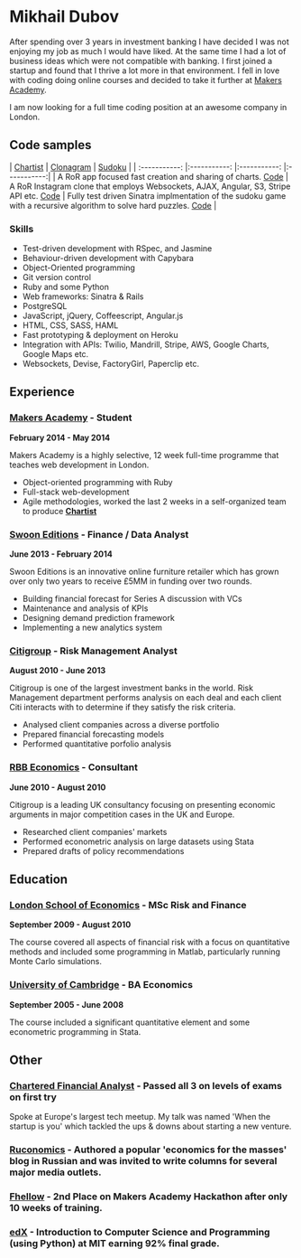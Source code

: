 # Mikhail Dubov

After spending over 3 years in investment banking I have decided I was not enjoying my job as much I would have liked. At the same time I had a lot of business ideas which were not compatible with banking. I first joined a startup and found that I thrive a lot more in that environment. I fell in love with coding doing online courses and decided to take it further at [Makers Academy](http://www.makersacademy.com/). 

I am now looking for a full time coding position at an awesome company in London.   


## Code samples

| [Chartist](http://charti.st/)  | [Clonagram](http://fierce-beach-6871.herokuapp.com/) | [Sudoku](https://github.com/mariogintili/boris_bikes) |
| :-----------: |:-----------: |:-----------: |:-----------:|
| A RoR app focused fast creation and sharing of charts. [Code](https://github.com/chartist/chartist)   | A RoR Instagram clone that employs Websockets, AJAX, Angular, S3, Stripe API etc. [Code](https://github.com/duboff/clonagram) | Fully test driven Sinatra implmentation of the sudoku game with a recursive algorithm to solve hard puzzles. [Code](https://github.com/duboff/Sudoku-web-version) |


### Skills

* Test-driven development with RSpec, and Jasmine
* Behaviour-driven development with Capybara
* Object-Oriented programming
* Git version control
* Ruby and some Python
* Web frameworks: Sinatra & Rails
* PostgreSQL
* JavaScript, jQuery, Coffeescript, Angular.js
* HTML, CSS, SASS, HAML
* Fast prototyping & deployment on Heroku
* Integration with APIs: Twilio, Mandrill, Stripe, AWS, Google Charts, Google Maps etc.
* Websockets, Devise, FactoryGirl, Paperclip etc.

## Experience

### [Makers Academy](http://www.makersacademy.com/) - Student

**February 2014 - May 2014**

Makers Academy is a highly selective, 12 week full-time programme that teaches web development in London.

* Object-oriented programming with Ruby
* Full-stack web-development
* Agile methodologies, worked the last 2 weeks in a self-organized team to
 produce **[Chartist](http://charti.st/)**


### [Swoon Editions](https://www.swooneditions.com/) - Finance / Data Analyst

 **June 2013 - February 2014**

Swoon Editions is an innovative online furniture retailer which has grown over only two years to receive £5MM in funding over two rounds.

* Building financial forecast for Series A discussion with VCs
* Maintenance and analysis of KPIs
* Designing demand prediction framework
* Implementing a new analytics system


### [Citigroup](http://www.citi.com/) - Risk Management Analyst

**August 2010 - June 2013**

Citigroup is one of the largest investment banks in the world. Risk Management department performs analysis on each deal and each client Citi interacts with to determine if they satisfy the risk criteria.

* Analysed client companies across a diverse portfolio
* Prepared financial forecasting models
* Performed quantitative porfolio analysis

### [RBB Economics](http://www.rbbeconomics.com/) - Consultant

**June 2010 - August 2010**

Citigroup is a leading UK consultancy focusing on presenting economic arguments in major competition cases in the UK and Europe.

* Researched client companies' markets
* Performed econometric analysis on large datasets using Stata
* Prepared drafts of policy recommendations

## Education

### [London School of Economics](http://www.lse.ac.uk/) - MSc Risk and Finance

**September 2009 - August 2010**

The course covered all aspects of financial risk with a focus on quantitative methods and included some programming in Matlab, particularly running Monte Carlo simulations.

### [University of Cambridge](http://www.cam.ac.uk/) - BA Economics

**September 2005 - June 2008**

The course included a significant quantitative element and some econometric programming in Stata.


## Other

### [Chartered Financial Analyst](https://www.cfainstitute.org) - Passed all 3 on levels of exams on first try

Spoke at Europe's largest tech meetup. My talk was named 'When the startup is you' which tackled
the ups & downs about starting a new venture.

### [Ruconomics](http://www.ruconomics.com/) - Authored a popular 'economics for the masses' blog in Russian and was invited to write columns for several major media outlets.


### [Fhellow](https://github.com/duboff/fhellow) - 2nd Place on Makers Academy Hackathon after only 10 weeks of training.

### [edX](https://s3.amazonaws.com/verify.edx.org/downloads/d20e82d7d84140c6a0a444a38447f48a/Certificate.pdf) - Introduction to Computer Science and Programming (using Python) at MIT earning 92% final grade.